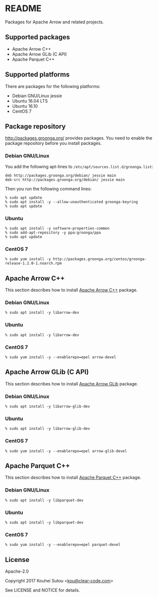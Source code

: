 # README

Packages for Apache Arrow and related projects.

## Supported packages

  * Apache Arrow C++
  * Apache Arrow GLib (C API)
  * Apache Parquet C++

## Supported platforms

There are packages for the following platforms:

  * Debian GNU/Linux jessie
  * Ubuntu 16.04 LTS
  * Ubuntu 16.10
  * CentOS 7

## Package repository

http://packages.groonga.org/ provides packages. You need to enable
the package repository before you install packages.

### Debian GNU/Linux

You add the following apt-lines to
`/etc/apt/sources.list.d/groonga.list`:

```text
deb http://packages.groonga.org/debian/ jessie main
deb-src http://packages.groonga.org/debian/ jessie main
```

Then you run the following command lines:

```text
% sudo apt update
% sudo apt install -y --allow-unauthenticated groonga-keyring
% sudo apt update
```

### Ubuntu

```text
% sudo apt install -y software-properties-common
% sudo add-apt-repository -y ppa:groonga/ppa
% sudo apt update
```

### CentOS 7

```text
% sudo yum install -y http://packages.groonga.org/centos/groonga-release-1.2.0-1.noarch.rpm
```

## Apache Arrow C++

This section describes how to install
[Apache Arrow C++](https://github.com/apache/arrow/tree/master/cpp)
package.

### Debian GNU/Linux

```text
% sudo apt install -y libarrow-dev
```

### Ubuntu

```text
% sudo apt install -y libarrow-dev
```

### CentOS 7

```text
% sudo yum install -y --enablerepo=epel arrow-devel
```

## Apache Arrow GLib (C API)

This section describes how to install
[Apache Arrow GLib](https://github.com/apache/arrow/tree/master/c_glib)
package.

### Debian GNU/Linux

```text
% sudo apt install -y libarrow-glib-dev
```

### Ubuntu

```text
% sudo apt install -y libarrow-glib-dev
```

### CentOS 7

```text
% sudo yum install -y --enablerepo=epel arrow-glib-devel
```

## Apache Parquet C++

This section describes how to install
[Apache Parquet C++](https://github.com/apache/parquet) package.

### Debian GNU/Linux

```text
% sudo apt install -y libparquet-dev
```

### Ubuntu

```text
% sudo apt install -y libparquet-dev
```

### CentOS 7

```text
% sudo yum install -y --enablerepo=epel parquet-devel
```

## License

Apache-2.0

Copyright 2017 Kouhei Sutou \<kou@clear-code.com\>

See LICENSE and NOTICE for details.
